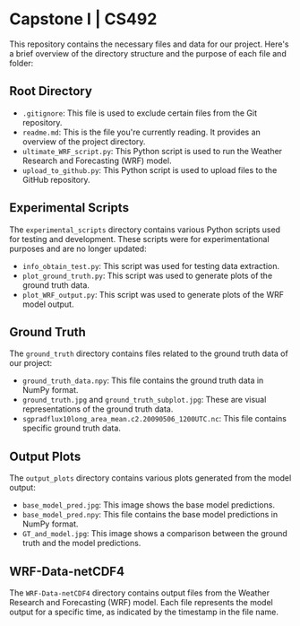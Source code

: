 # Capstone I | CS492

This repository contains the necessary files and data for our project. Here's a brief overview of the directory structure and the purpose of each file and folder:

## Root Directory

- `.gitignore`: This file is used to exclude certain files from the Git repository.
- `readme.md`: This is the file you're currently reading. It provides an overview of the project directory.
- `ultimate_WRF_script.py`: This Python script is used to run the Weather Research and Forecasting (WRF) model.
- `upload_to_github.py`: This Python script is used to upload files to the GitHub repository.

## Experimental Scripts

The `experimental_scripts` directory contains various Python scripts used for testing and development. These scripts were for experimentational purposes and are no longer updated:

- `info_obtain_test.py`: This script was used for testing data extraction.
- `plot_ground_truth.py`: This script was used to generate plots of the ground truth data.
- `plot_WRF_output.py`: This script was used to generate plots of the WRF model output.

## Ground Truth

The `ground_truth` directory contains files related to the ground truth data of our project:

- `ground_truth_data.npy`: This file contains the ground truth data in NumPy format.
- `ground_truth.jpg` and `ground_truth_subplot.jpg`: These are visual representations of the ground truth data.
- `sgpradflux10long_area_mean.c2.20090506_1200UTC.nc`: This file contains specific ground truth data.

## Output Plots

The `output_plots` directory contains various plots generated from the model output:

- `base_model_pred.jpg`: This image shows the base model predictions.
- `base_model_pred.npy`: This file contains the base model predictions in NumPy format.
- `GT_and_model.jpg`: This image shows a comparison between the ground truth and the model predictions.

## WRF-Data-netCDF4

The `WRF-Data-netCDF4` directory contains output files from the Weather Research and Forecasting (WRF) model. Each file represents the model output for a specific time, as indicated by the timestamp in the file name.

